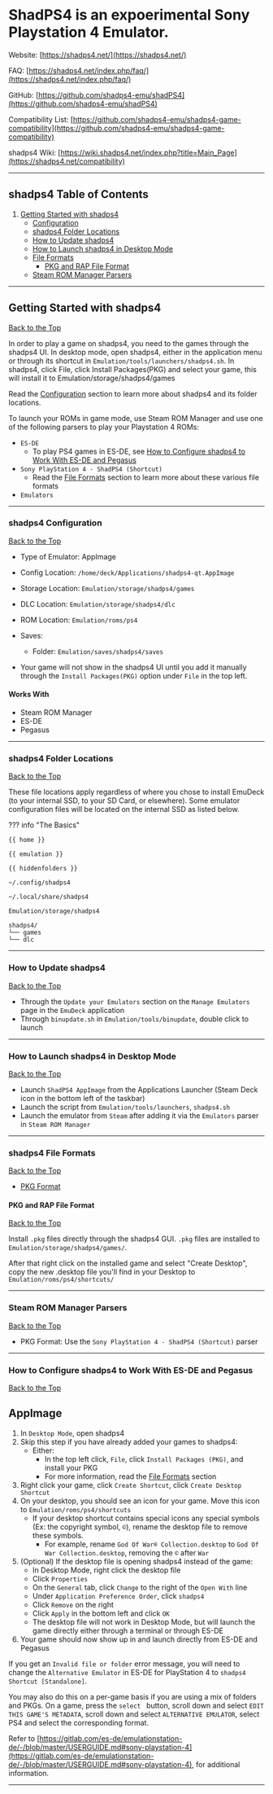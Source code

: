 # ShadPS4 is an expoerimental Sony Playstation 4 Emulator.


Website: [https://shadps4.net/](https://shadps4.net/)

FAQ: [https://shadps4.net/index.php/faq/](https://shadps4.net/index.php/faq/)

GitHub: [https://github.com/shadps4-emu/shadPS4](https://github.com/shadps4-emu/shadPS4)

Compatibility List: [https://github.com/shadps4-emu/shadps4-game-compatibility](https://github.com/shadps4-emu/shadps4-game-compatibility)

shadps4 Wiki: [https://wiki.shadps4.net/index.php?title=Main_Page](https://shadps4.net/compatibility)

***

## shadps4 Table of Contents

1. [Getting Started with shadps4](#getting-started-with-shadps4)
    - [Configuration](#shadps4-configuration)
    - [shadps4 Folder Locations](#shadps4-folder-locations)
    - [How to Update shadps4](#how-to-update-shadps4)
    - [How to Launch shadps4 in Desktop Mode](#how-to-launch-shadps4-in-desktop-mode)
    - [File Formats](#shadps4-file-formats)
        - [PKG and RAP File Format](#pkg-and-rap-file-format)
    - [Steam ROM Manager Parsers](#steam-rom-manager-parsers)

***

## Getting Started with shadps4
[Back to the Top](#shadps4-table-of-contents)

In order to play a game on shadps4, you need to the games through the shadps4 UI. In desktop mode, open shadps4, either in the application menu or through its shortcut in `Emulation/tools/launchers/shadps4.sh`. In shadps4, click File, click Install Packages(PKG) and select your game, this will install it to Emulation/storage/shadps4/games

Read the [Configuration](#shadps4-configuration) section to learn more about shadps4 and its folder locations.

To launch your ROMs in game mode, use Steam ROM Manager and use one of the following parsers to play your Playstation 4 ROMs:

* `ES-DE`
    * To play PS4 games in ES-DE, see [How to Configure shadps4 to Work With ES-DE and Pegasus](#how-to-configure-shadps4-to-work-with-es-de-and-pegasus)
* `Sony PlayStation 4 - ShadPS4 (Shortcut)`
    * Read the [File Formats](#shadps4-file-formats) section to learn more about these various file formats
* `Emulators`

***

### shadps4 Configuration
[Back to the Top](#shadps4-table-of-contents)

* Type of Emulator: AppImage
* Config Location: `/home/deck/Applications/shadps4-qt.AppImage`
* Storage Location: `Emulation/storage/shadps4/games`
* DLC Location: `Emulation/storage/shadps4/dlc`
* ROM Location: `Emulation/roms/ps4`
* Saves:
    * Folder: `Emulation/saves/shadps4/saves`

* Your game will not show in the shadps4 UI until you add it manually through the `Install Packages(PKG)` option under `File` in the top left.

#### Works With
* Steam ROM Manager
* ES-DE
* Pegasus

***

### shadps4 Folder Locations
[Back to the Top](#shadps4-table-of-contents)

These file locations apply regardless of where you chose to install EmuDeck (to your internal SSD, to your SD Card, or elsewhere). Some emulator configuration files will be located on the internal SSD as listed below.

??? info "The Basics"

    {{ home }}

    {{ emulation }}

    {{ hiddenfolders }}



`~/.config/shadps4`

`~/.local/share/shadps4`

`Emulation/storage/shadps4`

```
shadps4/
└── games
└── dlc
```

***

### How to Update shadps4
[Back to the Top](#shadps4-table-of-contents)

* Through the `Update your Emulators` section on the `Manage Emulators` page in the `EmuDeck` application
* Through `binupdate.sh` in `Emulation/tools/binupdate`, double click to launch

***

### How to Launch shadps4 in Desktop Mode
[Back to the Top](#shadps4-table-of-contents)

* Launch `ShadPS4 AppImage` from the Applications Launcher (Steam Deck icon in the bottom left of the taskbar)
* Launch the script from `Emulation/tools/launchers`, `shadps4.sh`
* Launch the emulator from `Steam` after adding it via the `Emulators` parser in `Steam ROM Manager`


***

### shadps4 File Formats
[Back to the Top](#shadps4-table-of-contents)

- [PKG Format](#pkg-and-rap-file-format)

#### PKG and RAP File Format
[Back to the Top](#shadps4-file-formats)

Install `.pkg` files directly through the shadps4 GUI. `.pkg` files are installed to `Emulation/storage/shadps4/games/`.

After that right click on the installed game and select "Create Desktop", copy the new .desktop file you'll find in your Desktop to `Emulation/roms/ps4/shortcuts/`

***

### Steam ROM Manager Parsers
[Back to the Top](#shadps4-table-of-contents)

* PKG Format: Use the `Sony PlayStation 4 - ShadPS4 (Shortcut)` parser

***

### How to Configure shadps4 to Work With ES-DE and Pegasus
[Back to the Top](#shadps4-table-of-contents)

## AppImage

1. In `Desktop Mode`, open shadps4
2. Skip this step if you have already added your games to shadps4:
    * Either:
        * In the top left click, `File`, click `Install Packages (PKG)`, and install your PKG
        * For more information, read the [File Formats](#shadps4-file-formats) section
3. Right click your game, click `Create Shortcut`, click `Create Desktop Shortcut`
4. On your desktop, you should see an icon for your game. Move this icon to `Emulation/roms/ps4/shortcuts`
    * If your desktop shortcut contains special icons any special symbols (Ex: the copyright symbol, `©`), rename the desktop file to remove these symbols.
        * For example, rename `God Of War® Collection.desktop` to `God Of War Collection.desktop`, removing the `©` after `War`
5. (Optional) If the desktop file is opening shadps4 instead of the game:
    * In Desktop Mode, right click the desktop file
    * Click `Properties`
    * On the `General` tab, click `Change` to the right of the `Open With` line
    * Under `Application Preference Order`, click `shadps4`
    * Click `Remove` on the right
    * Click `Apply` in the bottom left and click `OK`
    * The desktop file will not work in Desktop Mode, but will launch the game directly either through a terminal or through ES-DE
6. Your game should now show up in and launch directly from ES-DE and Pegasus

If you get an `Invalid file or folder` error message, you will need to change the `Alternative Emulator` in ES-DE for PlayStation 4 to `shadps4 Shortcut [Standalone]`.

You may also do this on a per-game basis if you are using a mix of folders and PKGs. On a game, press the `select ` button, scroll down and select `EDIT THIS GAME'S METADATA`, scroll down and select `ALTERNATIVE EMULATOR`, select PS4 and select the corresponding format.

Refer to [https://gitlab.com/es-de/emulationstation-de/-/blob/master/USERGUIDE.md#sony-playstation-4](https://gitlab.com/es-de/emulationstation-de/-/blob/master/USERGUIDE.md#sony-playstation-4), for additional information.

***
